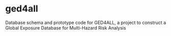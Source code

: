 # ged4all
Database schema and prototype code for GED4ALL, a project to construct a Global Exposure Database for Multi-Hazard Risk Analysis 

